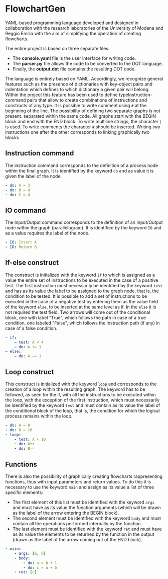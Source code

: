 # FlowchartGen

YAML-based programming language developed and designed in collaboration with the research laboratories of the University of Modena and Reggio Emilia with the aim of simplifying the operation of creating flowcharts.

The entire project is based on three separate files: 
- The **console.yaml** file is the user interface for writing code. 
- The **parser.py** file allows the code to be converted to the DOT language.
- Finally, the **output.dot** file contains the resulting DOT code.

The language is entirely based on YAML. Accordingly, we recognize
general features such as the presence of dictionaries with key-object pairs and indentation
which defines to which dictionary a given pair will belong. Within the project this
feature has been used to define typeInstruction-command pairs that allow
to create combinations of instructions and constructs of any type. 
It is possible to write comment using `#` at the beginning of the line.
The possibility of defining two separate graphs is not present.
separated within the same code. All graphs start with the BEGIN block and end with the
END block. To write multiline strings, the character `|` is used. To write comments
the character `#` should be inserted. Writing two instructions one after the other corresponds to linking
graphically two blocks

## Instruction command
The instruction command corresponds to the definition of a process node within the final graph. It is identified by the keyword `do` and as value it is given the label of the node.

```YAML
- do: A = 3
- do: B = 4
- do: C = 4
```

## IO command
The Input/Output command corresponds to the definition of an Input/Output node within the
graph (parallelogram). It is identified by the keyword `IO` and as a value requires the label
of the node.

```YAML
- IO: Insert A
- IO: Return B
```

## If-else construct
The construct is initialized with the keyword `if` to which is assigned as a value the entire set of
instructions to be executed in the case of a positive test. The first instruction must necessarily be
identified by the keyword `test` and has as its value the label to be assigned to the graph node, that is, the 
condition to be tested.
It is possible to add a set of instructions to be executed in the case of a negative test by entering them
as the value field of the keyword `else`, to be inserted at the same level as if. In the `else` it is not
required the test field.
Two arrows will come out of the conditional block, one with label "True", which follows the path in
case of a true condition, one labeled "False", which follows the instruction path (if any) in
case of a false condition.

```YAML
− if: 
    − test: A < 4
    − do: A += 1
− else:
    − do: A −= 1
```

## Loop construct
This construct is initialized with the keyword `loop` and corresponds to the creation of a loop
within the resulting graph. The keyword has to be followed, as seen for the if,  with all the
instructions to be executed within the loop, with the exception of the first instruction, which must
necessarily be identified by the keyword `test` and must contain as its value the label of the
conditional block of the loop, that is, the condition for which the logical process remains within the loop.

```YAML
- do: A = 0
- do: B = 10
- loop:
    - test: A < 10
    - do: A++
    - do: B--
```

## Functions
There is also the possibility of graphically creating flowcharts rappresenting functions, thus with input parameters and return values. To do this it is necessary to
use the keyword `main` and assign as its value a list of three specific elements:
- The first element of this list must be identified with the keyword `args` and must have
as its value the function arguments (which will be drawn as the label of the arrow
entering the BEGIN block).
- The second element must be identified with the keyword `body` and must contain all the
operations performed internally by the function.
- The last element must be identified with the keyword `ret` and must have as its value
the elements to be returned by the function in the output (drawn as the label of the arrow
coming out of the END block).

```YAML
- main:
    - args: [a, b]
    - body:
        - do: a = b + 1
        - do: c = a + b
    - ret: [c]
```
